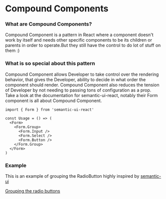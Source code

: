 # Compound Components

### What are Compound Components?

Compound Component is a pattern in React where a component doesn't work by itself and needs other specific components to be its children or parents in order to operate.But they still have the control to do lot of stuff on them :)

### What is so special about this pattern

Compound Component allows Developer to take control over the rendering behavior, that gives the Developer, ability to decide in what order the component should render. 
Compound Component also reduces the tension of Developer by not needing to passing tons of configuration as a prop.
Take a look at the documentation for semantic-ui-react, notably their Form component is all about Compound Component.

```
import { Form } from 'semantic-ui-react'

const Usage = () => (
  <Form>
    <Form.Group>
      <Form.Input />
      <Form.Select />
      <Form.Button />
    </Form.Group>
  </Form>
)

```


### Example

This is an example of grouping the RadioButton highly inspired by [semantic-ui](https://react.semantic-ui.com/collections/form/)

[Grouping the radio buttons](https://codesandbox.io/s/z32mw29474)

